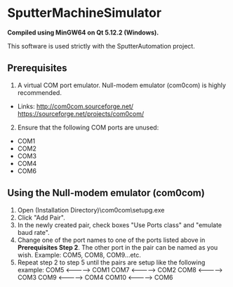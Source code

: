 # SputterMachineSimulator

**Compiled using MinGW64 on Qt 5.12.2 (Windows).**

This software is used strictly with the SputterAutomation project.

## Prerequisites
1. A virtual COM port emulator. Null-modem emulator (com0com) is highly recommended.
  - Links: http://com0com.sourceforge.net/
           https://sourceforge.net/projects/com0com/      
2. Ensure that the following COM ports are unused:
  * COM1
  * COM2
  * COM3
  * COM4
  * COM6
  
## Using the Null-modem emulator (com0com)
1. Open (Installation Directory)\com0com\setupg.exe
2. Click "Add Pair".
3. In the newly created pair, check boxes "Use Ports class" and "emulate baud rate".
4. Change one of the port names to one of the ports listed above in **Prerequisites Step 2**. The other port in the pair can be named as you wish. Example: COM5, COM8, COM9...etc.
5. Repeat step 2 to step 5 until the pairs are setup like the following example:
      COM5 <-----> COM1
      COM7 <-----> COM2
      COM8 <-----> COM3
      COM9 <-----> COM4
      COM10 <-----> COM6
